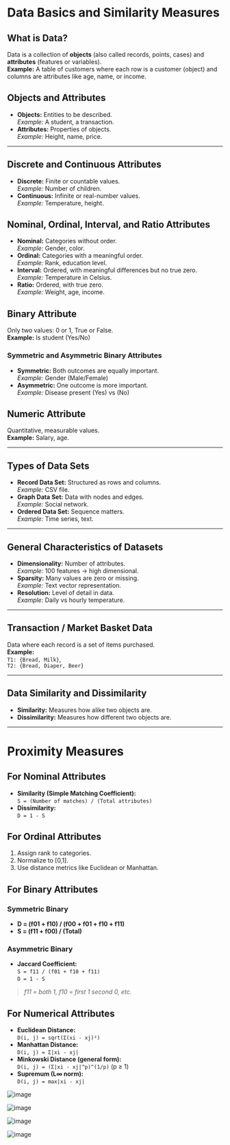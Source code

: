 # Data Basics and Similarity Measures

## What is Data?
Data is a collection of **objects** (also called records, points, cases) and **attributes** (features or variables).  
**Example:** A table of customers where each row is a customer (object) and columns are attributes like age, name, or income.

## Objects and Attributes
- **Objects:** Entities to be described.  
  *Example:* A student, a transaction.
- **Attributes:** Properties of objects.  
  *Example:* Height, name, price.

---

## Discrete and Continuous Attributes
- **Discrete:** Finite or countable values.  
  *Example:* Number of children.
- **Continuous:** Infinite or real-number values.  
  *Example:* Temperature, height.

## Nominal, Ordinal, Interval, and Ratio Attributes
- **Nominal:** Categories without order.  
  *Example:* Gender, color.
- **Ordinal:** Categories with a meaningful order.  
  *Example:* Rank, education level.
- **Interval:** Ordered, with meaningful differences but no true zero.  
  *Example:* Temperature in Celsius.
- **Ratio:** Ordered, with true zero.  
  *Example:* Weight, age, income.

## Binary Attribute
Only two values: 0 or 1, True or False.  
**Example:** Is student (Yes/No)

### Symmetric and Asymmetric Binary Attributes
- **Symmetric:** Both outcomes are equally important.  
  *Example:* Gender (Male/Female)
- **Asymmetric:** One outcome is more important.  
  *Example:* Disease present (Yes) vs (No)

## Numeric Attribute
Quantitative, measurable values.  
**Example:** Salary, age.

---

## Types of Data Sets
- **Record Data Set:** Structured as rows and columns.  
  *Example:* CSV file.
- **Graph Data Set:** Data with nodes and edges.  
  *Example:* Social network.
- **Ordered Data Set:** Sequence matters.  
  *Example:* Time series, text.

---

## General Characteristics of Datasets
- **Dimensionality:** Number of attributes.  
  *Example:* 100 features → high dimensional.
- **Sparsity:** Many values are zero or missing.  
  *Example:* Text vector representation.
- **Resolution:** Level of detail in data.  
  *Example:* Daily vs hourly temperature.

---

## Transaction / Market Basket Data
Data where each record is a set of items purchased.  
**Example:**  
`T1: {Bread, Milk}`,  
`T2: {Bread, Diaper, Beer}`

---

## Data Similarity and Dissimilarity
- **Similarity:** Measures how alike two objects are.
- **Dissimilarity:** Measures how different two objects are.

---

# Proximity Measures

## For Nominal Attributes
- **Similarity (Simple Matching Coefficient):**  
  `S = (Number of matches) / (Total attributes)`
- **Dissimilarity:**  
  `D = 1 - S`

## For Ordinal Attributes
1. Assign rank to categories.  
2. Normalize to [0,1].  
3. Use distance metrics like Euclidean or Manhattan.

## For Binary Attributes

### Symmetric Binary
- **D = (f01 + f10) / (f00 + f01 + f10 + f11)**  
- **S = (f11 + f00) / (Total)**

### Asymmetric Binary
- **Jaccard Coefficient:**  
  `S = f11 / (f01 + f10 + f11)`  
  `D = 1 - S`

> *f11 = both 1, f10 = first 1 second 0, etc.*

## For Numerical Attributes

- **Euclidean Distance:**  
  `D(i, j) = sqrt(Σ(xi - xj)²)`
- **Manhattan Distance:**  
  `D(i, j) = Σ|xi - xj|`
- **Minkowski Distance (general form):**  
  `D(i, j) = (Σ|xi - xj|^p)^(1/p)` (p ≥ 1)
- **Supremum (L∞ norm):**  
  `D(i, j) = max|xi - xj|`



![image](https://github.com/user-attachments/assets/eb4ef352-dab7-48be-a027-8f3587909bc5)


![image](https://github.com/user-attachments/assets/363a302d-d9aa-43c8-a8f4-56940e93ffb1)

![image](https://github.com/user-attachments/assets/036b0fe9-83e1-4eff-af32-b36f802d950c)


![image](https://github.com/user-attachments/assets/606e9264-b82d-428a-95ca-e1d0f087bd27)
